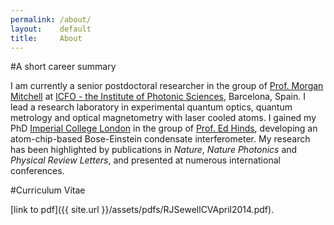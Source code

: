 ```yaml
---
permalink: /about/
layout:    default
title:     About
---
```


#A short career summary

I am currently a senior postdoctoral researcher in the group of [Prof. Morgan Mitchell](htttp://www.mitchellgroup.icfo.es) at [ICFO - the Institute of Photonic Sciences](http://www.icfo.es), Barcelona, Spain. I lead a research laboratory in experimental quantum optics, quantum metrology and optical magnetometry with laser cooled atoms. I gained my PhD [Imperial College London](http://www3.imperial.ac.uk) in the group of [Prof. Ed Hinds](http://www3.imperial.ac.uk/ccm/), developing an atom-chip-based Bose-Einstein condensate interferometer. My research has been highlighted by publications in *Nature*, *Nature Photonics* and *Physical Review Letters*, and presented at numerous international conferences. 

#Curriculum Vitae

[link to pdf]({{ site.url }}/assets/pdfs/RJSewellCVApril2014.pdf).
